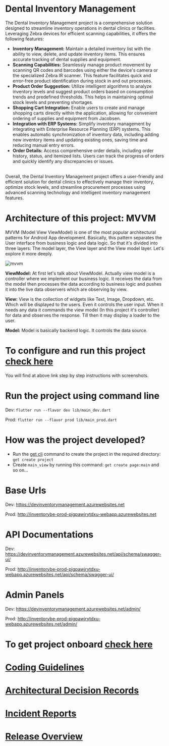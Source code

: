 # Dental Inventory Management

The Dental Inventory Management project is a comprehensive solution designed to streamline inventory
operations in dental clinics or facilities. Leveraging Zebra devices for efficient scanning
capabilities, it offers the following features:
<br>
<ul>
  <li><b>Inventory Management:</b> Maintain a detailed inventory list with the ability to view, delete, and update inventory items. This ensures accurate tracking of dental supplies and equipment.</li>
  <li><b>Scanning Capabilities:</b> Seamlessly manage product movement by scanning QR codes and barcodes using either the device's camera or the specialized Zebra IR scanner. This feature facilitates quick and error-free product identification during stock in and out processes.
  <li><b>Product Order Suggestion:</b> Utilize intelligent algorithms to analyze inventory levels and suggest product orders based on consumption trends and predefined thresholds. This helps in maintaining optimal stock levels and preventing shortages.</li>
  <li><b>Shopping Cart Integration:</b> Enable users to create and manage shopping carts directly within the application, allowing for convenient ordering of supplies and equipment from Jacobsen.</li>
  <li><b>Integration with ERP Systems:</b> Simplify inventory management by integrating with Enterprise Resource Planning (ERP) systems. This enables automatic synchronization of inventory data, including adding new inventory items and updating existing ones, saving time and reducing manual entry errors.</li>
  <li><b>Order Details:</b> Access comprehensive order details, including order history, status, and itemized lists. Users can track the progress of orders and quickly identify any discrepancies or issues.</li>
</ul>
<br>
Overall, the Dental Inventory Management project offers a user-friendly and efficient solution for dental clinics to effectively manage their inventory, optimize stock levels, and streamline procurement processes using advanced scanning technology and intelligent inventory management features.


# Architecture of this project: MVVM

MVVM (Model View ViewModel) is one of the most popular architectural patterns for Android App
development. Basically,
this pattern separates the User interface from business logic and data logic. So that it's divided
into three layers: The model layer,
the View layer and the View model layer. Let's explore it more deeply.

![mvvm](https://user-images.githubusercontent.com/3769029/137336079-1f3384d0-b9d6-4462-a2c4-4a3d2cc77e8a.png)

<b>ViewModel:</b> At first let's talk about ViewModel. Actually view model is a controller where we
implement our business logic. It receives the data from the model then processes the data according
to
business logic and pushes it into the live data observers which are observing by view.

<b>View:</b> View is the collection of widgets like Text, Image, Dropdown, etc. Which will be
displayed
to the users. Even it controls the user input. When it needs any data it commands the view model (In
this project it's controller)
for data and observes the response. Till then it may display a loader to the user.

<b>Model:</b> Model is basically backend logic. It controls the data source.

# To configure and run this project [check here](doc/README_CONFIGURATION_GUIDELINE.md)

You will find at above link step by step instructions with screenshots.

# Run the project using command line

Dev: `flutter run --flavor dev lib/main_dev.dart`

Prod: `flutter run --flavor prod lib/main_prod.dart`

# How was the project developed?

- Run the [get cli](https://pub.dev/packages/get_cli) command to create the project in the required
  directory: `get create project`
- Create `main_view` by running this command: `get create page:main` and so on...

# Base Urls

Dev: https://devinventorymanagement.azurewebsites.net

Prod: http://inventorybe-prod-pjgpawjrytdxu-webapp.azurewebsites.net

# API Documentations

Dev: https://devinventorymanagement.azurewebsites.net/api/schema/swagger-ui/

Prod: http://inventorybe-prod-pjgpawjrytdxu-webapp.azurewebsites.net/api/schema/swagger-ui/

# Admin Panels

Dev: https://devinventorymanagement.azurewebsites.net/admin/

Prod: http://inventorybe-prod-pjgpawjrytdxu-webapp.azurewebsites.net/admin/

# To get project onboard [check here](doc/README_PROJECT_ONBOARDING.md)

# [Coding Guidelines](doc/README_CODING_GUIDELINES.md)

# [Architectural Decision Records](doc/README_ARCHITECTURAL_DECISION_RECORDS.md)

# [Incident Reports](doc/README_INCIDENT_REPORTS.md)

# [Release Overview](doc/README_RELEASE_OVERVIEW.md)